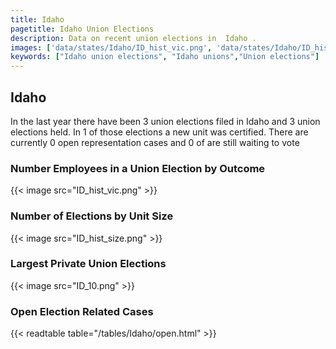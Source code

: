 ```yaml
---
title: Idaho
pagetitle: Idaho Union Elections
description: Data on recent union elections in  Idaho .
images: ['data/states/Idaho/ID_hist_vic.png', 'data/states/Idaho/ID_hist_size.png', 'data/states/Idaho/ID_10.png']
keywords: ["Idaho union elections", "Idaho unions","Union elections"]
---
```

##  Idaho

In the last year there have been 3 union elections filed in Idaho and 3 union elections held. In 1 of those elections a new unit was certified. There are currently 0 open representation cases and 0 of are still waiting to vote

### Number Employees in a Union Election by Outcome
{{< image src="ID_hist_vic.png" >}}

### Number of Elections by Unit Size
{{< image src="ID_hist_size.png" >}}

### Largest Private Union Elections
{{< image src="ID_10.png" >}}

### Open Election Related Cases
{{< readtable table="/tables/Idaho/open.html" >}}

